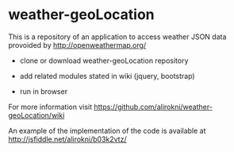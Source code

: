 weather-geoLocation
===================

This is a repository of an application to access weather JSON data provoided by http://openweathermap.org/

 * clone or download weather-geoLocation repository 

 * add related modules stated in wiki (jquery, bootstrap)

 * run in browser

For more information visit https://github.com/alirokni/weather-geoLocation/wiki

An example of the implementation of the code is available at http://jsfiddle.net/alirokni/b03k2vtz/
